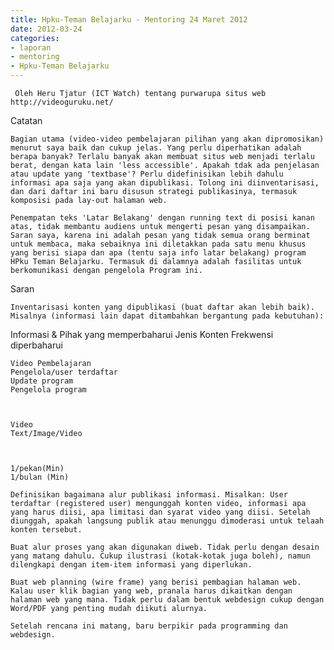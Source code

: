 ```yaml
---
title: Hpku-Teman Belajarku - Mentoring 24 Maret 2012 
date: 2012-03-24
categories:
- laporan
- mentoring
- Hpku-Teman Belajarku
---
```


     Oleh Heru Tjatur (ICT Watch) tentang purwarupa situs web http://videoguruku.net/

Catatan

    Bagian utama (video-video pembelajaran pilihan yang akan dipromosikan) menurut saya baik dan cukup jelas. Yang perlu diperhatikan adalah berapa banyak? Terlalu banyak akan membuat situs web menjadi terlalu berat, dengan kata lain 'less accessible'. Apakah tdak ada penjelasan atau update yang 'textbase'? Perlu didefinisikan lebih dahulu informasi apa saja yang akan dipublikasi. Tolong ini diinventarisasi, dan dari daftar ini baru disusun strategi publikasinya, termasuk komposisi pada lay-out halaman web.

    Penempatan teks 'Latar Belakang' dengan running text di posisi kanan atas, tidak membantu audiens untuk mengerti pesan yang disampaikan. Saran saya, karena ini adalah pesan yang tidak semua orang berminat untuk membaca, maka sebaiknya ini diletakkan pada satu menu khusus yang berisi siapa dan apa (tentu saja info latar belakang) program HPku Teman Belajarku. Termasuk di dalamnya adalah fasilitas untuk berkomunikasi dengan pengelola Program ini.

Saran

    Inventarisasi konten yang dipublikasi (buat daftar akan lebih baik). Misalnya (informasi lain dapat ditambahkan bergantung pada kebutuhan):

Informasi & Pihak yang memperbaharui 	Jenis Konten 	Frekwensi diperbaharui

    Video Pembelajaran
    Pengelola/user terdaftar
    Update program
    Pengelola program

	

    Video
    Text/Image/Video

	

    1/pekan(Min)
    1/bulan (Min) 

    Definisikan bagaimana alur publikasi informasi. Misalkan: User terdaftar (registered user) mengunggah konten video, informasi apa yang harus diisi, apa limitasi dan syarat video yang diisi. Setelah diunggah, apakah langsung publik atau menunggu dimoderasi untuk telaah konten tersebut.

    Buat alur proses yang akan digunakan diweb. Tidak perlu dengan desain yang matang dahulu. Cukup ilustrasi (kotak-kotak juga boleh), namun dilengkapi dengan item-item informasi yang diperlukan.

    Buat web planning (wire frame) yang berisi pembagian halaman web. Kalau user klik bagian yang web, pranala harus dikaitkan dengan halaman web yang mana. Tidak perlu dalam bentuk webdesign cukup dengan Word/PDF yang penting mudah diikuti alurnya.

    Setelah rencana ini matang, baru berpikir pada programming dan webdesign.
